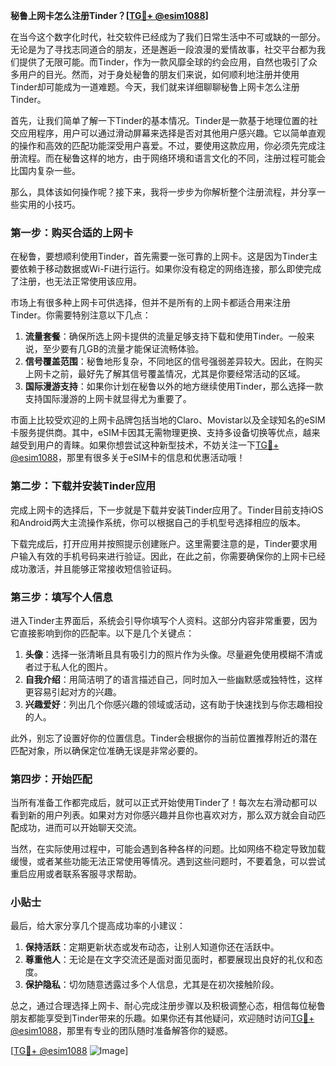 **秘鲁上网卡怎么注册Tinder？[[TG💪+ @esim1088](https://t.me/s/esim1088)]**

在当今这个数字化时代，社交软件已经成为了我们日常生活中不可或缺的一部分。无论是为了寻找志同道合的朋友，还是邂逅一段浪漫的爱情故事，社交平台都为我们提供了无限可能。而Tinder，作为一款风靡全球的约会应用，自然也吸引了众多用户的目光。然而，对于身处秘鲁的朋友们来说，如何顺利地注册并使用Tinder却可能成为一道难题。今天，我们就来详细聊聊秘鲁上网卡怎么注册Tinder。

首先，让我们简单了解一下Tinder的基本情况。Tinder是一款基于地理位置的社交应用程序，用户可以通过滑动屏幕来选择是否对其他用户感兴趣。它以简单直观的操作和高效的匹配功能深受用户喜爱。不过，要使用这款应用，你必须先完成注册流程。而在秘鲁这样的地方，由于网络环境和语言文化的不同，注册过程可能会比国内复杂一些。

那么，具体该如何操作呢？接下来，我将一步步为你解析整个注册流程，并分享一些实用的小技巧。

### **第一步：购买合适的上网卡**

在秘鲁，要想顺利使用Tinder，首先需要一张可靠的上网卡。这是因为Tinder主要依赖于移动数据或Wi-Fi进行运行。如果你没有稳定的网络连接，那么即使完成了注册，也无法正常使用该应用。

市场上有很多种上网卡可供选择，但并不是所有的上网卡都适合用来注册Tinder。你需要特别注意以下几点：

1. **流量套餐**：确保所选上网卡提供的流量足够支持下载和使用Tinder。一般来说，至少要有几GB的流量才能保证流畅体验。
2. **信号覆盖范围**：秘鲁地形复杂，不同地区的信号强弱差异较大。因此，在购买上网卡之前，最好先了解其信号覆盖情况，尤其是你要经常活动的区域。
3. **国际漫游支持**：如果你计划在秘鲁以外的地方继续使用Tinder，那么选择一款支持国际漫游的上网卡就显得尤为重要了。

市面上比较受欢迎的上网卡品牌包括当地的Claro、Movistar以及全球知名的eSIM卡服务提供商。其中，eSIM卡因其无需物理更换、支持多设备切换等优点，越来越受到用户的青睐。如果你想尝试这种新型技术，不妨关注一下[TG💪+ @esim1088](https://t.me/s/esim1088)，那里有很多关于eSIM卡的信息和优惠活动哦！

### **第二步：下载并安装Tinder应用**

完成上网卡的选择后，下一步就是下载并安装Tinder应用了。Tinder目前支持iOS和Android两大主流操作系统，你可以根据自己的手机型号选择相应的版本。

下载完成后，打开应用并按照提示创建账户。这里需要注意的是，Tinder要求用户输入有效的手机号码来进行验证。因此，在此之前，你需要确保你的上网卡已经成功激活，并且能够正常接收短信验证码。

### **第三步：填写个人信息**

进入Tinder主界面后，系统会引导你填写个人资料。这部分内容非常重要，因为它直接影响到你的匹配率。以下是几个关键点：

1. **头像**：选择一张清晰且具有吸引力的照片作为头像。尽量避免使用模糊不清或者过于私人化的图片。
2. **自我介绍**：用简洁明了的语言描述自己，同时加入一些幽默感或独特性，这样更容易引起对方的兴趣。
3. **兴趣爱好**：列出几个你感兴趣的领域或活动，这有助于快速找到与你志趣相投的人。

此外，别忘了设置好你的位置信息。Tinder会根据你的当前位置推荐附近的潜在匹配对象，所以确保定位准确无误是非常必要的。

### **第四步：开始匹配**

当所有准备工作都完成后，就可以正式开始使用Tinder了！每次左右滑动都可以看到新的用户列表。如果对方对你感兴趣并且你也喜欢对方，那么双方就会自动匹配成功，进而可以开始聊天交流。

当然，在实际使用过程中，可能会遇到各种各样的问题。比如网络不稳定导致加载缓慢，或者某些功能无法正常使用等情况。遇到这些问题时，不要着急，可以尝试重启应用或者联系客服寻求帮助。

### **小贴士**

最后，给大家分享几个提高成功率的小建议：

1. **保持活跃**：定期更新状态或发布动态，让别人知道你还在活跃中。
2. **尊重他人**：无论是在文字交流还是面对面见面时，都要展现出良好的礼仪和态度。
3. **保护隐私**：切勿随意透露过多个人信息，尤其是在初次接触阶段。

总之，通过合理选择上网卡、耐心完成注册步骤以及积极调整心态，相信每位秘鲁朋友都能享受到Tinder带来的乐趣。如果你还有其他疑问，欢迎随时访问[TG💪+ @esim1088](https://t.me/s/esim1088)，那里有专业的团队随时准备解答你的疑惑。

[[TG💪+ @esim1088](https://t.me/s/esim1088) ![Image](https://i.postimg.cc/4NQfJmqS/Snipaste-2025-05-13-00-14-12.png)]